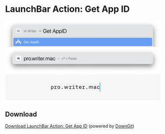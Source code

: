 # LaunchBar Action: Get App ID

<img src="appId_01.png" width="600"/>
<img src="appId_02.png" width="600"/>
<img src="appId_03.png" width="600"/>

## Download
[Download LaunchBar Action: Get App ID](https://minhaskamal.github.io/DownGit/#/home?url=https://github.com/Ptujec/LaunchBar/tree/master/Get-App-ID) (powered by [DownGit](https://github.com/MinhasKamal/DownGit))   
